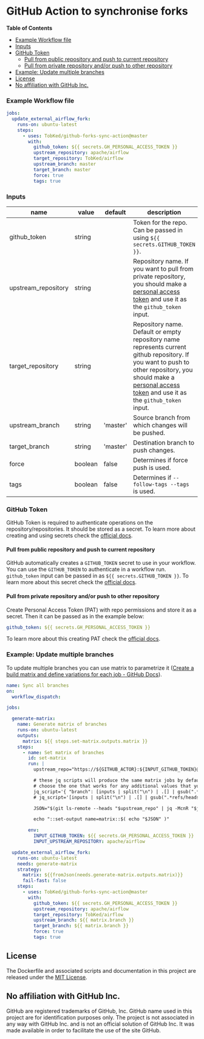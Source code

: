 # GitHub Action to synchronise forks

<!-- START doctoc generated TOC please keep comment here to allow auto update -->
<!-- DON'T EDIT THIS SECTION, INSTEAD RE-RUN doctoc TO UPDATE -->
**Table of Contents**

  - [Example Workflow file](#example-workflow-file)
  - [Inputs](#inputs)
  - [GitHub Token](#github-token)
    - [Pull from public repository and push to current repository](#pull-from-public-repository-and-push-to-current-repository)
    - [Pull from private repository and/or push to other repository](#pull-from-private-repository-andor-push-to-other-repository)
  - [Example: Update multiple branches](#example-update-multiple-branches)
- [License](#license)
- [No affiliation with GitHub Inc.](#no-affiliation-with-github-inc)

<!-- END doctoc generated TOC please keep comment here to allow auto update -->

### Example Workflow file

```yaml
jobs:
  update_external_airflow_fork:
    runs-on: ubuntu-latest
    steps:
      - uses: TobKed/github-forks-sync-action@master
        with:
          github_token: ${{ secrets.GH_PERSONAL_ACCESS_TOKEN }}
          upstream_repository: apache/airflow
          target_repository: TobKed/airflow
          upstream_branch: master
          target_branch: master
          force: true
          tags: true
```

### Inputs

| name | value | default | description                                                                                                                                                                                                                                            |
| ---- | ----- | ------- |--------------------------------------------------------------------------------------------------------------------------------------------------------------------------------------------------------------------------------------------------------|
| github_token | string | | Token for the repo. Can be passed in using `${{ secrets.GITHUB_TOKEN }}`.                                                                                                                                                                              |
| upstream_repository | string | | Repository name. If you want to pull from private repository, you should make a [personal access token](https://github.com/settings/tokens) and use it as the `github_token` input.                                                                    |
| target_repository | string | | Repository name. Default or empty repository name represents current github repository. If you want to push to other repository, you should make a [personal access token](https://github.com/settings/tokens) and use it as the `github_token` input. |
| upstream_branch | string | 'master' | Source branch from which changes will be pushed.                                                                                                                                                                                                       |
| target_branch | string | 'master' | Destination branch to push changes.                                                                                                                                                                                                                    |
| force | boolean | false | Determines if force push is used.                                                                                                                                                                                                                      |
| tags | boolean | false | Determines if `--follow-tags --tags` is used.                                                                                                                                                                                                          |

### GitHub Token

GitHub Token is required to authenticate operations on the repository/repositories.
It should be stored as a secret.
To learn more about creating and using secrets check the [official docs](https://docs.github.com/en/actions/configuring-and-managing-workflows/creating-and-storing-encrypted-secrets).

#### Pull from public repository and push to current repository

GitHub automatically creates a `GITHUB_TOKEN` secret to use in your workflow.
You can use the `GITHUB_TOKEN` to authenticate in a workflow run.
`github_token` input can be passed in as `${{ secrets.GITHUB_TOKEN }}`.
To learn more about this secret check the [official docs](https://docs.github.com/en/actions/configuring-and-managing-workflows/authenticating-with-the-github_token).

#### Pull from private repository and/or push to other repository

Create Personal Access Token (PAT) with repo permissions and store it as a secret.
Then it can be passed as in the example below:

```yaml
github_token: ${{ secrets.GH_PERSONAL_ACCESS_TOKEN }}
```

To learn more about this creating PAT check the [official docs](https://docs.github.com/en/github/authenticating-to-github/creating-a-personal-access-token).

### Example: Update multiple branches

To update multiple branches you can use matrix to parametrize it ([Create a build matrix and define variations for each job - GitHub Docs](https://docs.github.com/en/actions/using-jobs/using-a-build-matrix-for-your-jobs)).

```yaml
name: Sync all branches
on:
  workflow_dispatch:

jobs:

  generate-matrix:
    name: Generate matrix of branches
    runs-on: ubuntu-latest
    outputs:
      matrix: ${{ steps.set-matrix.outputs.matrix }}
    steps:
      - name: Set matrix of branches
        id: set-matrix
        run: |
          upstream_repo="https://${GITHUB_ACTOR}:${INPUT_GITHUB_TOKEN}@github.com/${INPUT_UPSTREAM_REPOSITORY}.git"

          # these jq scripts will produce the same matrix jobs by default
          # choose the one that works for any additional values that you may need to build your matrix with
          jq_script='{ "branch": [inputs | split("\n") | .[] | gsub(".*refs/heads/"; "")] }'   # {"branch":["$branch_name_1","$branch_name_2"]}
          # jq_script='[inputs | split("\n") | .[] | gsub(".*refs/heads/"; "") | { "branch": . }]' # [{"branch":"$branch_name_1"},{"branch":"$branch_name_2"}]

          JSON="$(git ls-remote --heads "$upstream_repo" | jq -McnR "$jq_script")"

          echo "::set-output name=matrix::$( echo "$JSON" )"

        env:
          INPUT_GITHUB_TOKEN: ${{ secrets.GH_PERSONAL_ACCESS_TOKEN }}
          INPUT_UPSTREAM_REPOSITORY: apache/airflow

  update_external_airflow_fork:
    runs-on: ubuntu-latest
    needs: generate-matrix
    strategy:
      matrix: ${{fromJson(needs.generate-matrix.outputs.matrix)}}
      fail-fast: false
    steps:
      - uses: TobKed/github-forks-sync-action@master
        with:
          github_token: ${{ secrets.GH_PERSONAL_ACCESS_TOKEN }}
          upstream_repository: apache/airflow
          target_repository: TobKed/airflow
          upstream_branch: ${{ matrix.branch }}
          target_branch: ${{ matrix.branch }}
          force: true
          tags: true
```

## License

The Dockerfile and associated scripts and documentation in this project are released under the [MIT License](LICENSE).

## No affiliation with GitHub Inc.

GitHub are registered trademarks of GitHub, Inc. GitHub name used in this project are for identification purposes only. The project is not associated in any way with GitHub Inc. and is not an official solution of GitHub Inc. It was made available in order to facilitate the use of the site GitHub.
